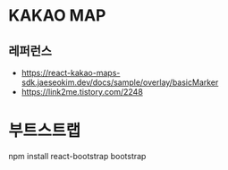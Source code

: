 # KAKAO MAP

## 레퍼런스
- https://react-kakao-maps-sdk.jaeseokim.dev/docs/sample/overlay/basicMarker
- https://link2me.tistory.com/2248


# 부트스트랩
npm install react-bootstrap bootstrap
